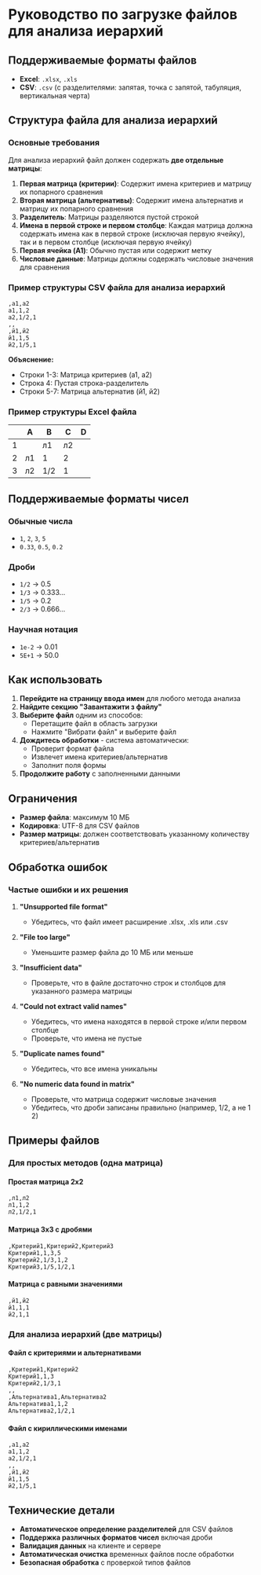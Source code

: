 # Руководство по загрузке файлов для анализа иерархий

## Поддерживаемые форматы файлов

- **Excel**: `.xlsx`, `.xls`
- **CSV**: `.csv` (с разделителями: запятая, точка с запятой, табуляция, вертикальная черта)

## Структура файла для анализа иерархий

### Основные требования

Для анализа иерархий файл должен содержать **две отдельные матрицы**:

1. **Первая матрица (критерии)**: Содержит имена критериев и матрицу их попарного сравнения
2. **Вторая матрица (альтернативы)**: Содержит имена альтернатив и матрицу их попарного сравнения
3. **Разделитель**: Матрицы разделяются пустой строкой
4. **Имена в первой строке и первом столбце**: Каждая матрица должна содержать имена как в первой строке (исключая первую ячейку), так и в первом столбце (исключая первую ячейку)
5. **Первая ячейка (A1)**: Обычно пустая или содержит метку
6. **Числовые данные**: Матрицы должны содержать числовые значения для сравнения

### Пример структуры CSV файла для анализа иерархий

```csv
,a1,a2
a1,1,2
a2,1/2,1
,,
,й1,й2
й1,1,5
й2,1/5,1
```

**Объяснение:**
- Строки 1-3: Матрица критериев (a1, a2)
- Строка 4: Пустая строка-разделитель
- Строки 5-7: Матрица альтернатив (й1, й2)

### Пример структуры Excel файла

|     | A        | B        | C        | D        |
|-----|----------|----------|----------|----------|
| 1   |          | л1       | л2       |          |
| 2   | л1       | 1        | 2        |          |
| 3   | л2       | 1/2      | 1        |          |

## Поддерживаемые форматы чисел

### Обычные числа
- `1`, `2`, `3`, `5`
- `0.33`, `0.5`, `0.2`

### Дроби
- `1/2` → 0.5
- `1/3` → 0.333...
- `1/5` → 0.2
- `2/3` → 0.666...

### Научная нотация
- `1e-2` → 0.01
- `5E+1` → 50.0

## Как использовать

1. **Перейдите на страницу ввода имен** для любого метода анализа
2. **Найдите секцию "Завантажити з файлу"**
3. **Выберите файл** одним из способов:
   - Перетащите файл в область загрузки
   - Нажмите "Вибрати файл" и выберите файл
4. **Дождитесь обработки** - система автоматически:
   - Проверит формат файла
   - Извлечет имена критериев/альтернатив
   - Заполнит поля формы
5. **Продолжите работу** с заполненными данными

## Ограничения

- **Размер файла**: максимум 10 МБ
- **Кодировка**: UTF-8 для CSV файлов
- **Размер матрицы**: должен соответствовать указанному количеству критериев/альтернатив

## Обработка ошибок

### Частые ошибки и их решения

1. **"Unsupported file format"**
   - Убедитесь, что файл имеет расширение .xlsx, .xls или .csv

2. **"File too large"**
   - Уменьшите размер файла до 10 МБ или меньше

3. **"Insufficient data"**
   - Проверьте, что в файле достаточно строк и столбцов для указанного размера матрицы

4. **"Could not extract valid names"**
   - Убедитесь, что имена находятся в первой строке и/или первом столбце
   - Проверьте, что имена не пустые

5. **"Duplicate names found"**
   - Убедитесь, что все имена уникальны

6. **"No numeric data found in matrix"**
   - Проверьте, что матрица содержит числовые значения
   - Убедитесь, что дроби записаны правильно (например, 1/2, а не 1 2)

## Примеры файлов

### Для простых методов (одна матрица)

#### Простая матрица 2x2
```csv
,л1,л2
л1,1,2
л2,1/2,1
```

#### Матрица 3x3 с дробями
```csv
,Критерий1,Критерий2,Критерий3
Критерий1,1,3,5
Критерий2,1/3,1,2
Критерий3,1/5,1/2,1
```

#### Матрица с равными значениями
```csv
,й1,й2
й1,1,1
й2,1,1
```

### Для анализа иерархий (две матрицы)

#### Файл с критериями и альтернативами
```csv
,Критерий1,Критерий2
Критерий1,1,3
Критерий2,1/3,1
,,
,Альтернатива1,Альтернатива2
Альтернатива1,1,2
Альтернатива2,1/2,1
```

#### Файл с кириллическими именами
```csv
,а1,а2
а1,1,2
а2,1/2,1
,,
,й1,й2
й1,1,5
й2,1/5,1
```

## Технические детали

- **Автоматическое определение разделителей** для CSV файлов
- **Поддержка различных форматов чисел** включая дроби
- **Валидация данных** на клиенте и сервере
- **Автоматическая очистка** временных файлов после обработки
- **Безопасная обработка** с проверкой типов файлов
